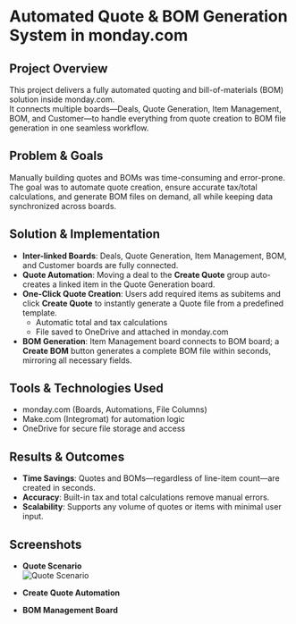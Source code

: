 # Automated Quote & BOM Generation System in monday.com

##  Project Overview
This project delivers a fully automated quoting and bill-of-materials (BOM) solution inside monday.com.  
It connects multiple boards—Deals, Quote Generation, Item Management, BOM, and Customer—to handle everything from quote creation to BOM file generation in one seamless workflow.

##  Problem & Goals
Manually building quotes and BOMs was time-consuming and error-prone.  
The goal was to automate quote creation, ensure accurate tax/total calculations, and generate BOM files on demand, all while keeping data synchronized across boards.

##  Solution & Implementation
- **Inter-linked Boards**: Deals, Quote Generation, Item Management, BOM, and Customer boards are fully connected.
- **Quote Automation**: Moving a deal to the **Create Quote** group auto-creates a linked item in the Quote Generation board.
- **One-Click Quote Creation**: Users add required items as subitems and click **Create Quote** to instantly generate a Quote file from a predefined template.  
  - Automatic total and tax calculations  
  - File saved to OneDrive and attached in monday.com
- **BOM Generation**: Item Management board connects to BOM board; a **Create BOM** button generates a complete BOM file within seconds, mirroring all necessary fields.

##  Tools & Technologies Used
- monday.com (Boards, Automations, File Columns)
- Make.com (Integromat) for automation logic
- OneDrive for secure file storage and access

##  Results & Outcomes
- **Time Savings**: Quotes and BOMs—regardless of line-item count—are created in seconds.  
- **Accuracy**: Built-in tax and total calculations remove manual errors.  
- **Scalability**: Supports any volume of quotes or items with minimal user input.

##  Screenshots

- **Quote Scenario**  
![Quote Scenario](https://raw.githubusercontent.com/ViktorAutomation/Portfolio-Automation/main/Automated%20Quote%20&%20BOM%20Generation%20System%20in%20Monday/Quote%20Scenario.png)

- **Create Quote Automation**  


- **BOM Management Board**  


